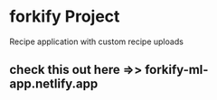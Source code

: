 # forkify Project

Recipe application with custom recipe uploads
## check this out here =>> forkify-ml-app.netlify.app

